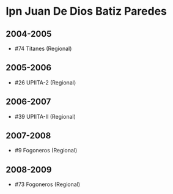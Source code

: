 # Ipn Juan De Dios Batiz Paredes

## 2004-2005

- #74 Titanes (Regional)

## 2005-2006

- #26 UPIITA-2 (Regional)

## 2006-2007

- #39 UPIITA-II (Regional)

## 2007-2008

- #9 Fogoneros (Regional)

## 2008-2009

- #73 Fogoneros (Regional)


